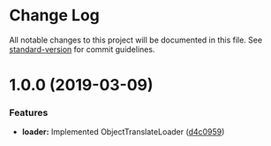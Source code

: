 # Change Log

All notable changes to this project will be documented in this file. See [standard-version](https://github.com/conventional-changelog/standard-version) for commit guidelines.

# 1.0.0 (2019-03-09)


### Features

* **loader:** Implemented ObjectTranslateLoader ([d4c0959](https://github.com/beyerleinf/translate-object-loader/commit/d4c0959))
